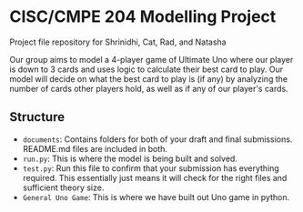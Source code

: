 # CISC/CMPE 204 Modelling Project
Project file repository for Shrinidhi, Cat, Rad, and Natasha

Our group aims to model a 4-player game of Ultimate Uno where our player is down to 3 cards and uses logic to calculate their best card to play. Our model will decide on what the best card to play is (if any) by analyzing the number of cards other players hold, as well as if any of our player's cards.

## Structure

* `documents`: Contains folders for both of your draft and final submissions. README.md files are included in both.
* `run.py`: This is where the model is being built and solved.
* `test.py`: Run this file to confirm that your submission has everything required. This essentially just means it will check for the right files and sufficient theory size.
* `General Uno Game`: This is where we have built out Uno game in python.
